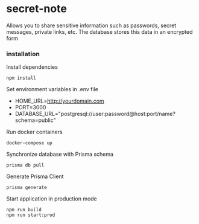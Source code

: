 # secret-note

Allows you to share sensitive information such as passwords, secret messages, private links, etc.
The database stores this data in an encrypted form

### installation

Install dependencies

````
npm install
````

Set environment variables in .env file
- HOME_URL=http://yourdomain.com
- PORT=3000
- DATABASE_URL="postgresql://user:password@host:port/name?schema=public"

Run docker containers

````
docker-compose up
````

Synchronize database with Prisma schema

````
prisma db pull
````

Generate Prisma Client

````
prisma generate
````

Start application in production mode

````
npm run build
npm run start:prod
````

